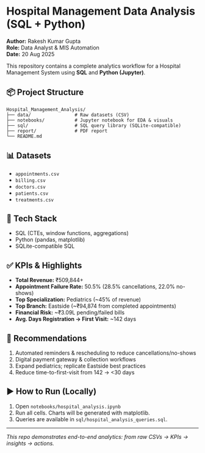 # Hospital Management Data Analysis (SQL + Python)

**Author:** Rakesh Kumar Gupta  
**Role:** Data Analyst & MIS Automation  
**Date:** 20 Aug 2025

This repository contains a complete analytics workflow for a Hospital Management System using **SQL** and **Python (Jupyter)**.

## 📦 Project Structure
```
Hospital_Management_Analysis/
├── data/                # Raw datasets (CSV)
├── notebooks/           # Jupyter notebook for EDA & visuals
├── sql/                 # SQL query library (SQLite-compatible)
├── report/              # PDF report
└── README.md
```

## 📊 Datasets
- `appointments.csv`
- `billing.csv`
- `doctors.csv`
- `patients.csv`
- `treatments.csv`

## 🔧 Tech Stack
- SQL (CTEs, window functions, aggregations)
- Python (pandas, matplotlib)
- SQLite-compatible SQL

## ✅ KPIs & Highlights
- **Total Revenue:** ₹509,844+
- **Appointment Failure Rate:** 50.5% (28.5% cancellations, 22.0% no-shows)
- **Top Specialization:** Pediatrics (~45% of revenue)
- **Top Branch:** Eastside (~₹94,874 from completed appointments)
- **Financial Risk:** ~₹3.09L pending/failed bills
- **Avg. Days Registration → First Visit:** ~142 days

## 🧠 Recommendations
1. Automated reminders & rescheduling to reduce cancellations/no-shows
2. Digital payment gateway & collection workflows
3. Expand pediatrics; replicate Eastside best practices
4. Reduce time-to-first-visit from 142 → <30 days

## ▶️ How to Run (Locally)
1. Open `notebooks/hospital_analysis.ipynb`
2. Run all cells. Charts will be generated with matplotlib.
3. Queries are available in `sql/hospital_analysis_queries.sql`.

---

*This repo demonstrates end-to-end analytics: from raw CSVs → KPIs → insights → actions.*